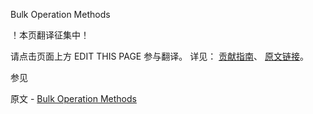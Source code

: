  Bulk Operation Methods

 ！本页翻译征集中！

请点击页面上方 EDIT THIS PAGE 参与翻译。
详见：
[贡献指南]( https://github.com/whaleal/MongoDB-Manual-zh/blob/master/CONTRIBUTING.md )、
[原文链接](  https://docs.mongodb.com/manual/reference/method/js-bulk/  )。

 参见

原文 - [Bulk Operation Methods]( https://docs.mongodb.com/manual/reference/method/js-bulk/ )


